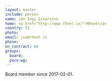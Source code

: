 ```yaml
---
layout: master
include: person
name: Jon Ingi Einarsson
home: <a href="http://www.rhnet.is/">RHnet</a>
country: IS
photo:
email: jie@rhnet.is
phone:
on_contract: no
groups:
  board:
  poco-wg:
---
```

Board member since 2017-02-01.

